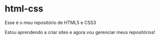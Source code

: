 # html-css
 Esse é o meu repositório de HTML5 e CSS3

 Estou aprendendo a criar sites e agora vou gerenciar meus repositórios!

 <a href="https://anaelpe.github.io/html-css/html-css/index.html">